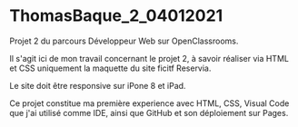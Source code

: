 # ThomasBaque_2_04012021
Projet 2 du parcours Développeur Web sur OpenClassrooms.


Il s'agit ici de mon travail concernant le projet 2, à savoir réaliser via HTML et CSS uniquement la maquette du site ficitf Reservia.

Le site doit être responsive sur iPone 8 et iPad.

Ce projet constitue ma première experience avec HTML, CSS, Visual Code que j'ai utilisé comme IDE, ainsi que GitHub et son déploiement sur Pages.
